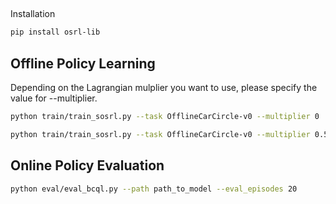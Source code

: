 ##
Installation
```bash
pip install osrl-lib
```

## Offline Policy Learning 
Depending on the Lagrangian mulplier you want to use, please specify the value for --multiplier.

```bash
python train/train_sosrl.py --task OfflineCarCircle-v0 --multiplier 0   #\lambda = 0
```

```bash
python train/train_sosrl.py --task OfflineCarCircle-v0 --multiplier 0.5   #\lambda = 0.5
```

## Online Policy Evaluation
```bash
python eval/eval_bcql.py --path path_to_model --eval_episodes 20
```